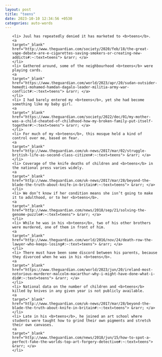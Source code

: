 ```yaml
---
layout: post
title: "teens"
date: 2023-10-10 12:34:56 +0530
categories: auto-words
---
```

<ol>

    <li> Juul has repeatedly denied it has marketed to <b>teens</b>.
    <a 
    target="_blank" 
    href="http://www.theguardian.com/society/2020/feb/18/the-great-vape-debate-are-e-cigarettes-saving-smokers-or-creating-new-addicts#:~:text=teens"> &rarr; </a>
    </li>
    <li> Gathered around, some of the neighbourhood <b>teens</b> were playing cards.
    <a 
    target="_blank" 
    href="https://www.theguardian.com/world/2023/apr/20/sudan-outsider-hemedti-mohamed-hamdan-dagalo-leader-militia-army-war-conflict#:~:text=teens"> &rarr; </a>
    </li>
    <li> I had barely entered my <b>teens</b>, yet she had become something like my baby girl.
    <a 
    target="_blank" 
    href="https://www.theguardian.com/society/2022/dec/01/my-mother-was-a-child-cheated-of-childhood-how-my-broken-family-put-itself-together#:~:text=teens"> &rarr; </a>
    </li>
    <li> For much of my <b>teens</b>, this mosque held a kind of control over me, based on fear.
    <a 
    target="_blank" 
    href="http://www.theguardian.com/uk-news/2017/mar/02/struggle-british-life-as-second-class-citizen#:~:text=teens"> &rarr; </a>
    </li>
    <li> Coverage of the knife deaths of children and <b>teens</b> in the national press varies widely.
    <a 
    target="_blank" 
    href="http://www.theguardian.com/uk-news/2017/mar/28/beyond-the-blade-the-truth-about-knife-in-britain#:~:text=teens"> &rarr; </a>
    </li>
    <li> We don’t know if her condition means she isn’t going to make it to adulthood, or to her <b>teens</b>.
    <a 
    target="_blank" 
    href="http://www.theguardian.com/news/2018/sep/21/solving-the-genome-puzzle#:~:text=teens"> &rarr; </a>
    </li>
    <li> While he was in his <b>teens</b>, two of his other brothers were murdered, one of them in front of him.
    <a 
    target="_blank" 
    href="http://www.theguardian.com/world/2016/nov/24/death-row-the-lawyer-who-keeps-losing#:~:text=teens"> &rarr; </a>
    </li>
    <li> There must have been some discord between his parents, because they divorced when he was in his <b>teens</b>.
    <a 
    target="_blank" 
    href="https://www.theguardian.com/world/2023/jun/20/ireland-most-notorious-murderer-malcolm-macarthur-why-i-might-have-done-what-i-did#:~:text=teens"> &rarr; </a>
    </li>
    <li> National data on the number of children and <b>teens</b> killed by knives in any given year is not publicly available.
    <a 
    target="_blank" 
    href="http://www.theguardian.com/uk-news/2017/mar/28/beyond-the-blade-the-truth-about-knife-in-britain#:~:text=teens"> &rarr; </a>
    </li>
    <li> Late in his <b>teens</b>, he joined an art school where students were taught how to grind their own pigments and stretch their own canvases.
    <a 
    target="_blank" 
    href="http://www.theguardian.com/news/2018/jun/15/how-to-spot-a-perfect-fake-the-worlds-top-art-forgery-detective#:~:text=teens"> &rarr; </a>
    </li>
